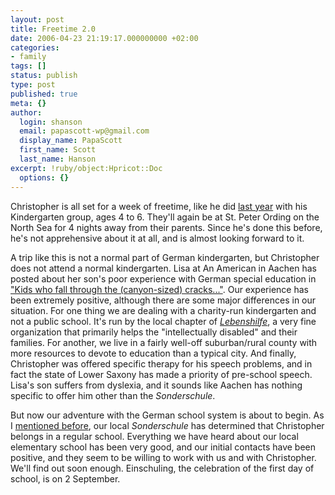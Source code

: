 ```yaml
---
layout: post
title: Freetime 2.0
date: 2006-04-23 21:19:17.000000000 +02:00
categories:
- family
tags: []
status: publish
type: post
published: true
meta: {}
author:
  login: shanson
  email: papascott-wp@gmail.com
  display_name: PapaScott
  first_name: Scott
  last_name: Hanson
excerpt: !ruby/object:Hpricot::Doc
  options: {}
---
```

<p>Christopher is all set for a week of freetime, like he did <a href="https://www.papascott.de/archives/2005/04/06/practice-for-freetime/" title="PapaScott &raquo; Blog Archive &raquo; Practice for Freetime">last year</a> with his Kindergarten group, ages 4 to 6. They'll again be at St. Peter Ording on the North Sea for 4 nights away from their parents. Since he's done this before, he's not apprehensive about it at all, and is almost looking forward to it. </p>
<p>A trip like this is not a normal part of German kindergarten, but Christopher does not attend a normal kindergarten. Lisa at An American in Aachen has posted about her son's poor experience with German special education in <a href="http://an-american-in-aachen.blogspot.com/2006/04/kids-who-fall-through-canyon-sized.html" title="An American in Aachen: Kids who fall through the (canyon-sized) cracks...">"Kids who fall through the (canyon-sized) cracks..."</a>. Our experience has been extremely positive, although there are some major differences in our situation. For one thing we are dealing with a charity-run kindergarten and not a public school. It's run by the local chapter of <a href="http://www.lebenshilfe.de/"><em>Lebenshilfe</em></a>, a very fine organization that primarily helps the "intellectually disabled" and their families. For another, we live in a fairly well-off suburban/rural county with more resources to devote to education than a typical city. And finally, Christopher was offered specific therapy for his speech problems, and in fact the state of Lower Saxony has made a priority of pre-school speech. Lisa's son suffers from dyslexia, and it sounds like Aachen has nothing specific to offer him other than the <em>Sonderschule</em>.</p>
<p>But now our adventure with the German school system is about to begin. As I <a href="https://www.papascott.de/archives/2006/04/01/school-20/">mentioned before</a>, our local <em>Sonderschule</em> has determined that Christopher belongs in a regular school. Everything we have heard about our local elementary school has been very good, and our initial contacts have been positive, and they seem to be willing to work with us and with Christopher. We'll find out soon enough. Einschuling, the celebration of the first day of school, is on 2 September.</p>

